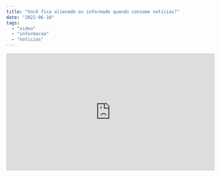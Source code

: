 ```yaml
---
title: "Você fica alienado ou informado quando consome notícias?"
date: "2022-06-18"
tags: 
  - "video"
  - "informacao"
  - "noticias"
---
```


<iframe width="560" height="315" src="https://www.youtube.com/embed/avB9peBW6a4" title="YouTube video player" frameborder="0" allow="accelerometer; autoplay; clipboard-write; encrypted-media; gyroscope; picture-in-picture" allowfullscreen></iframe>

